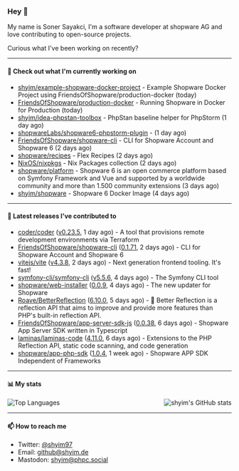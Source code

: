 ### Hey 👋

My name is Soner Sayakci, I'm a software developer at shopware AG and love contributing to open-source projects.

Curious what I've been working on recently?

---

#### 👷 Check out what I'm currently working on

- [shyim/example-shopware-docker-project](https://github.com/shyim/example-shopware-docker-project) - Example Shopware Docker Project using FriendsOfShopware/production-docker (today)
- [FriendsOfShopware/production-docker](https://github.com/FriendsOfShopware/production-docker) - Running Shopware in Docker for Production (today)
- [shyim/idea-phpstan-toolbox](https://github.com/shyim/idea-phpstan-toolbox) - PhpStan baseline helper for PhpStorm (1 day ago)
- [shopwareLabs/shopware6-phpstorm-plugin](https://github.com/shopwareLabs/shopware6-phpstorm-plugin) -  (1 day ago)
- [FriendsOfShopware/shopware-cli](https://github.com/FriendsOfShopware/shopware-cli) - CLI for Shopware Account and Shopware 6 (2 days ago)
- [shopware/recipes](https://github.com/shopware/recipes) - Flex Recipes (2 days ago)
- [NixOS/nixpkgs](https://github.com/NixOS/nixpkgs) - Nix Packages collection (2 days ago)
- [shopware/platform](https://github.com/shopware/platform) - Shopware 6 is an open commerce platform based on Symfony Framework and Vue and supported by a worldwide community and more than 1.500 community extensions (3 days ago)
- [shyim/shopware](https://github.com/shyim/shopware) - Shopware 6 Docker Image (4 days ago)

---

#### 🔭 Latest releases I've contributed to

- [coder/coder](https://github.com/coder/coder) ([v0.23.5](https://github.com/coder/coder/releases/tag/v0.23.5), 1 day ago) - A tool that provisions remote development environments via Terraform
- [FriendsOfShopware/shopware-cli](https://github.com/FriendsOfShopware/shopware-cli) ([0.1.71](https://github.com/FriendsOfShopware/shopware-cli/releases/tag/0.1.71), 2 days ago) - CLI for Shopware Account and Shopware 6
- [vitejs/vite](https://github.com/vitejs/vite) ([v4.3.8](https://github.com/vitejs/vite/releases/tag/v4.3.8), 2 days ago) - Next generation frontend tooling. It&#39;s fast!
- [symfony-cli/symfony-cli](https://github.com/symfony-cli/symfony-cli) ([v5.5.6](https://github.com/symfony-cli/symfony-cli/releases/tag/v5.5.6), 4 days ago) - The Symfony CLI tool
- [shopware/web-installer](https://github.com/shopware/web-installer) ([0.0.9](https://github.com/shopware/web-installer/releases/tag/0.0.9), 4 days ago) - The new updater for Shopware
- [Roave/BetterReflection](https://github.com/Roave/BetterReflection) ([6.10.0](https://github.com/Roave/BetterReflection/releases/tag/6.10.0), 5 days ago) - :crystal_ball: Better Reflection is a reflection API that aims to improve and provide more features than PHP&#39;s built-in reflection API.
- [FriendsOfShopware/app-server-sdk-js](https://github.com/FriendsOfShopware/app-server-sdk-js) ([0.0.38](https://github.com/FriendsOfShopware/app-server-sdk-js/releases/tag/0.0.38), 6 days ago) - Shopware App Server SDK written in Typescript
- [laminas/laminas-code](https://github.com/laminas/laminas-code) ([4.11.0](https://github.com/laminas/laminas-code/releases/tag/4.11.0), 6 days ago) - Extensions to the PHP Reflection API, static code scanning, and code generation
- [shopware/app-php-sdk](https://github.com/shopware/app-php-sdk) ([1.0.4](https://github.com/shopware/app-php-sdk/releases/tag/1.0.4), 1 week ago) - Shopware APP SDK Independent of Frameworks

---

#### 📊 My stats

<img align="right" alt="shyim's GitHub stats" src="https://github-readme-stats.vercel.app/api?username=shyim&count_private=1&show_icons=true&" />

![Top Languages](https://github-readme-stats.vercel.app/api/top-langs/?username=shyim)

---

#### 📫 How to reach me

- Twitter: [@shyim97](https://twitter.com/shyim97)
- Email: [github@shyim.de](mailto://github@shyim.de)
- Mastodon: <a rel="me" href="https://phpc.social/@shyim">shyim@phpc.social</a>
